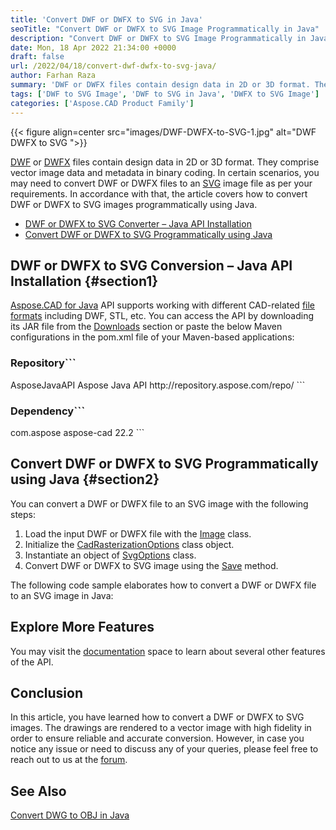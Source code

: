 ```yaml
---
title: 'Convert DWF or DWFX to SVG in Java'
seoTitle: "Convert DWF or DWFX to SVG Image Programmatically in Java"
description: "Convert DWF or DWFX to SVG Image Programmatically in Java. Export DWF DWFX to vector image in java based applications with high fidelity."
date: Mon, 18 Apr 2022 21:34:00 +0000
draft: false
url: /2022/04/18/convert-dwf-dwfx-to-svg-java/
author: Farhan Raza
summary: 'DWF or DWFX files contain design data in 2D or 3D format. They comprise vector image data and metadata in binary coding. In certain scenarios, you may need to convert DWF or DWFX files to an SVG image file as per your requirements. In accordance with that, the article covers how to **convert DWF or DWFX to SVG images programmatically using Java.**'
tags: ['DWF to SVG Image', 'DWF to SVG in Java', 'DWFX to SVG Image']
categories: ['Aspose.CAD Product Family']
---
```




{{< figure align=center src="images/DWF-DWFX-to-SVG-1.jpg" alt="DWF DWFX to SVG ">}}


[DWF][1] or [DWFX][2] files contain design data in 2D or 3D format. They comprise vector image data and metadata in binary coding. In certain scenarios, you may need to convert DWF or DWFX files to an [SVG][3] image file as per your requirements. In accordance with that, the article covers how to convert DWF or DWFX to SVG images programmatically using Java.

*   [DWF or DWFX to SVG Converter – Java API Installation][4]
*   [Convert DWF or DWFX to SVG Programmatically using Java][5]

## DWF or DWFX to SVG Conversion – Java API Installation {#section1}

[Aspose.CAD for Java][6] API supports working with different CAD-related [file formats][7] including DWF, STL, etc. You can access the API by downloading its JAR file from the [Downloads][8] section or paste the below Maven configurations in the pom.xml file of your Maven-based applications:

### Repository```
<repositories>
    <repository>
        <id>AsposeJavaAPI</id>
        <name>Aspose Java API</name>
        <url>http://repository.aspose.com/repo/</url>
    </repository>
</repositories>
```

### Dependency```
 <dependencies>
    <dependency>
        <groupId>com.aspose</groupId>
        <artifactId>aspose-cad</artifactId>
        <version>22.2</version>        
   </dependency>
</dependencies>
```

## Convert DWF or DWFX to SVG Programmatically using Java {#section2}

You can convert a DWF or DWFX file to an SVG image with the following steps:

1.  Load the input DWF or DWFX file with the [Image][9] class.
2.  Initialize the [CadRasterizationOptions][10] class object.
3.  Instantiate an object of [SvgOptions][11] class.
4.  Convert DWF or DWFX to SVG image using the [Save][12] method.

The following code sample elaborates how to convert a DWF or DWFX file to an SVG image in Java:



## Explore More Features

You may visit the [documentation][13] space to learn about several other features of the API.

## Conclusion

In this article, you have learned how to convert a DWF or DWFX to SVG images. The drawings are rendered to a vector image with high fidelity in order to ensure reliable and accurate conversion. However, in case you notice any issue or need to discuss any of your queries, please feel free to reach out to us at the [forum][14].

## See Also

[Convert DWG to OBJ in Java][15]




[1]: https://docs.fileformat.com/cad/dwf/
[2]: https://docs.fileformat.com/cad/dwfx/
[3]: https://docs.fileformat.com/page-description-language/svg/
[4]: #section1
[5]: #section2
[6]: https://products.aspose.com/cad/java
[7]: https://docs.aspose.com/cad/java/supported-file-formats/
[8]: https://downloads.aspose.com/cad/java
[9]: https://apireference.aspose.com/cad/java/com.aspose.cad/Image
[10]: https://apireference.aspose.com/cad/java/com.aspose.cad.imageoptions/CadRasterizationOptions
[11]: https://apireference.aspose.com/cad/java/com.aspose.cad.imageoptions/SvgOptions
[12]: https://apireference.aspose.com/cad/java/com.aspose.cad/Image#save-java.lang.String-com.aspose.cad.ImageOptionsBase-
[13]: https://docs.aspose.com/cad/net/
[14]: https://forum.aspose.com/c/cad
[15]: https://blog.aspose.com/2022/03/31/convert-dwg-to-obj-java/




